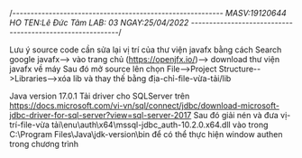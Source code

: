 /*----------------------------------------------------------
MASV:19120644
HO TEN:Lê Đức Tâm
LAB: 03
NGAY:25/04/2022
----------------------------------------------------------*/


Lưu ý source code cần sửa lại vị trí của thư viện javafx bằng cách 
Search google javafx--> vào trang chủ (https://openjfx.io/)--> download thư viện javafx về máy
Sau đó mở source lên chọn File-->Project Structure-->Libraries-->xóa lib và thay thế bằng địa-chỉ-file-vừa-tải/lib

Java version 17.0.1
Tải driver cho SQLServer trên https://docs.microsoft.com/vi-vn/sql/connect/jdbc/download-microsoft-jdbc-driver-for-sql-server?view=sql-server-2017
Sau đó giải nén và đưa vị-trí-file-vừa tải\enu\auth\x64\mssql-jdbc_auth-10.2.0.x64.dll vào trong C:\Program Files\Java\jdk-version\bin để có thể thực hiện window authen trong chương trình

